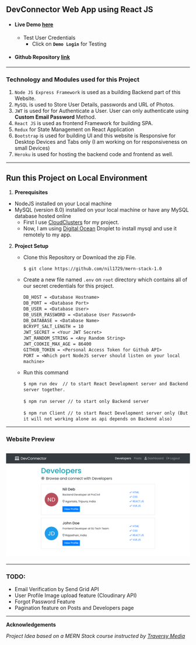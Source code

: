 ## DevConnector Web App using React JS

- #### Live Demo [here](https://devconnector.nildeb.xyz/)

  - Test User Credentials
    - Click on **`Demo Login`** for Testing

- #### Github Repository [link](https://github.com/nil1729/mern-stack-1.0)

---

### Technology and Modules used for this Project

1. `Node JS Express Framework` is used as a building Backend part of this Website.
2. `MySQL` is used to Store User Details, passwords and URL of Photos.
3. `JWT` is used for for Authenticate a User. User can only authenticate using **Custom Email Password** Method.
4. `React JS` is used as frontend Framework for building SPA.
5. `Redux` for State Management on React Application
6. `Bootstrap` is used for building UI and this website is Responsive for Desktop Devices and Tabs only (I am working on for responsiveness on small Devices)
7. `Heroku` is used for hosting the backend code and frontend as well.

---

## Run this Project on Local Environment

1. **Prerequisites**

- NodeJS installed on your Local machine
- MySQL (version 8.0) installed on your local machine or have any MySQL database hosted online
  - First I use [CloudClusters](https://www.cloudclusters.io/) for my project.
  - Now, I am using [Digital Ocean](https://m.do.co/c/bf7c82c22af1) Droplet to install mysql and use it remotely to my app.

2. **Project Setup**

   - Clone this Repository or Download the zip File.
     ```
     $ git clone https://github.com/nil1729/mern-stack-1.0
     ```
   - Create a new file named `.env` on `root` directory which contains all of our secret credentials for this project.

     ```
     DB_HOST = <Database Hostname>
     DB_PORT = <Database Port>
     DB_USER = <Database User>
     DB_USER_PASSWORD = <Database User Password>
     DB_DATABASE = <Database Name>
     BCRYPT_SALT_LENGTH = 10
     JWT_SECRET = <Your JWT Secret>
     JWT_RANDOM_STRING = <Any Random String>
     JWT_COOKIE_MAX_AGE = 86400
     GITHUB_TOKEN = <Personal Access Token for Github API>
     PORT = <Which port NodeJS server should listen on your local machine>
     ```

   - Run this command

     ```
     $ npm run dev  // to start React Development server and Backend server together.

     $ npm run server // to start only Backend server

     $ npm run Client // to start React Development server only (But it will not working alone as api depends on Backend also)
     ```

---

### Website Preview

## <img src="./preview.png" alt="Nilanjan Deb">

---

### TODO:

- Email Verification by Send Grid API
- User Profile Image upload feature (Cloudinary API)
- Forgot Password Feature
- Pagination feature on Posts and Developers page

---

**Acknowledgements**

_Project Idea based on a MERN Stack course instructed by [Traversy Media](https://www.udemy.com/course/mern-stack-front-to-back/)_

